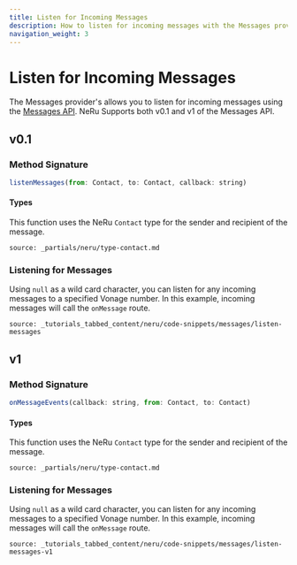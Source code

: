 ```yaml
---
title: Listen for Incoming Messages
description: How to listen for incoming messages with the Messages provider
navigation_weight: 3
---
```


# Listen for Incoming Messages

The Messages provider's allows you to listen for incoming messages using the [Messages API](/messages/overview). NeRu Supports both v0.1 and v1 of the Messages API.

## v0.1

### Method Signature
```javascript
listenMessages(from: Contact, to: Contact, callback: string)
```

#### Types

This function uses the NeRu `Contact` type for the sender and recipient of the message.

```partial
source: _partials/neru/type-contact.md
```

### Listening for Messages

Using `null` as a wild card character, you can listen for any incoming messages to a specified Vonage number. In this example, incoming messages will call the `onMessage` route.

```tabbed_content
source: _tutorials_tabbed_content/neru/code-snippets/messages/listen-messages
```

## v1

### Method Signature
```javascript
onMessageEvents(callback: string, from: Contact, to: Contact)
```

#### Types

This function uses the NeRu `Contact` type for the sender and recipient of the message.

```partial
source: _partials/neru/type-contact.md
```

### Listening for Messages

Using `null` as a wild card character, you can listen for any incoming messages to a specified Vonage number. In this example, incoming messages will call the `onMessage` route.

```tabbed_content
source: _tutorials_tabbed_content/neru/code-snippets/messages/listen-messages-v1
```